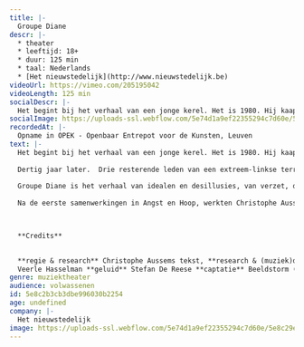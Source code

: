```yaml
---
title: |-
  Groupe Diane
descr: |-
  * theater
  * leeftijd: 18+
  * duur: 125 min
  * taal: Nederlands
  * [Het nieuwstedelijk](http://www.nieuwstedelijk.be)‍
videoUrl: https://vimeo.com/205195042
videoLength: 125 min
socialDescr: |-
  Het begint bij het verhaal van een jonge kerel. Het is 1980. Hij kaapt een lijnbus en eist radiozendtijd. Naïef idealisme in een tijdperk dat wordt getekend door economische crisis, bijzondere wetten en indexsprongen. Dreiging uit het oosten en protest, gewapende actie en geweld.Dertig jaar later. Drie resterende leden van een extreem-linkse terreurgroep leven nog steeds ondergedoken en kunnen geen kant meer op. Een geëngageerde prof zoekt contact met hen en sleurt een jonge activist mee.Groupe Diane is het verhaal van idealen en desillusies, van verzet, directe actie en geweld, van een wereld die in cirkeltjes draait, van de roep naar verandering en een ontluisterende conclusie.Na de eerste samenwerkingen in Angst en Hoop, werkten Christophe Aussems en Stijn Devillé volop samen in deze voorstelling over activisme
socialImage: https://uploads-ssl.webflow.com/5e74d1a9ef22355294c7d60e/5e8c29e9423c8ec7dc4538e7_Groupe_Diane13-jk.jpg
recordedAt: |-
  Opname in OPEK - Openbaar Entrepot voor de Kunsten, Leuven
text: |-
  Het begint bij het verhaal van een jonge kerel. Het is 1980. Hij kaapt een lijnbus en eist radiozendtijd. Naïef idealisme in een tijdperk dat wordt getekend door economische crisis, bijzondere wetten en indexsprongen. Dreiging uit het oosten en protest, gewapende actie en geweld.
  
  Dertig jaar later.  Drie resterende leden van een extreem-linkse terreurgroep leven nog steeds ondergedoken en kunnen geen kant meer op.  Een geëngageerde prof zoekt contact met hen en sleurt een jonge activist mee.
  
  Groupe Diane is het verhaal van idealen en desillusies, van verzet, directe actie en geweld, van een wereld die in cirkeltjes draait, van de roep naar verandering en een ontluisterende conclusie.
  
  Na de eerste samenwerkingen in Angst en Hoop, werkten Christophe Aussems en Stijn Devillé volop samen in deze voorstelling over activisme

  ‍

  **Credits**
  

  **regie & research** Christophe Aussems tekst, **research & (muziek)dramaturgie** Stijn Devillé  **spel** Sara Vertongen, Jonas Van Thielen, Michaël Pas, Pieter-Jan De Wyngaert, Suzanne Grotenhuis & Matthias van de Brul **muziek** Bert Hornikx & Gerrit Valckenaers **scenografie** Danny Cobbaut **lichtontwerp** Kishan Singh **kostuums**
  Veerle Hasselman **geluid** Stefan De Reese **captatie** Beeldstorm (Jan Bosteels)
genre: muziektheater
audience: volwassenen
id: 5e8c2b3cb3dbe996030b2254
age: undefined
company: |-
  Het nieuwstedelijk
image: https://uploads-ssl.webflow.com/5e74d1a9ef22355294c7d60e/5e8c29e9423c8ec7dc4538e7_Groupe_Diane13-jk.jpg
---
```

